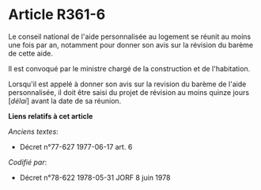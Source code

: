 # Article R361-6

Le conseil national de l'aide personnalisée au logement se réunit au moins une fois par an, notamment pour donner son avis
sur la révision du barème de cette aide.

Il est convoqué par le ministre chargé de la construction et de l'habitation.

Lorsqu'il est appelé à donner son avis sur la revision du barème de l'aide personnalisée, il doit être saisi du projet de
révision au moins quinze jours [*délai*] avant la date de sa réunion.

**Liens relatifs à cet article**

_Anciens textes_:

  - Décret n°77-627 1977-06-17 art. 6

_Codifié par_:

  - Décret n°78-622 1978-05-31 JORF 8 juin 1978
